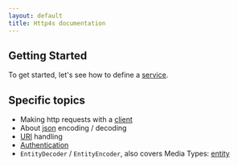 ```yaml
---
layout: default
title: Http4s documentation
---
```


## Getting Started

To get started, let's see how to define a [service].

## Specific topics

* Making http requests with a [client]
* About [json] encoding / decoding
* [URI] handling
* [Authentication]
* `EntityDecoder` / `EntityEncoder`, also covers Media Types: [entity]

[json]: json.html
[client]: client.html
[service]: service.html
[URI]: uri.html
[Authentication]: auth.html
[entity]: entity.html
